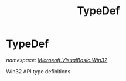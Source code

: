 ﻿---
title: TypeDef
---

# TypeDef
_namespace: [Microsoft.VisualBasic.Win32](N-Microsoft.VisualBasic.Win32.html)_

Win32 API type definitions




